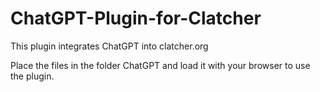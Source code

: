 # ChatGPT-Plugin-for-Clatcher
This plugin integrates ChatGPT into clatcher.org

Place the files in the folder ChatGPT and load it with your browser to use the plugin.
